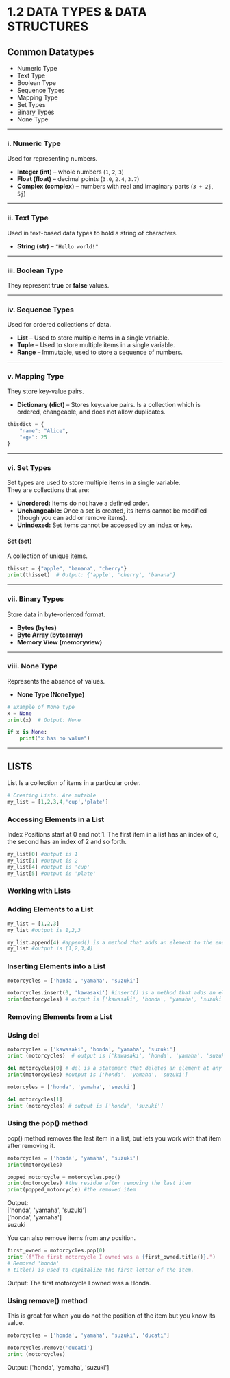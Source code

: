 # 1.2 DATA TYPES & DATA STRUCTURES

## Common Datatypes
- Numeric Type
- Text Type
- Boolean Type
- Sequence Types
- Mapping Type
- Set Types
- Binary Types
- None Type

---

### i. Numeric Type
Used for representing numbers.

- **Integer (int)** – whole numbers (`1`, `2`, `3`)  
- **Float (float)** – decimal points (`3.0`, `2.4`, `3.7`)  
- **Complex (complex)** – numbers with real and imaginary parts (`3 + 2j`, `5j`)

---

### ii. Text Type
Used in text-based data types to hold a string of characters.

- **String (str)** – `"Hello world!"`

---

### iii. Boolean Type
They represent **true** or **false** values.

---

### iv. Sequence Types
Used for ordered collections of data.

- **List** – Used to store multiple items in a single variable.
- **Tuple** – Used to store multiple items in a single variable.
- **Range** – Immutable, used to store a sequence of numbers.

---

### v. Mapping Type
They store key-value pairs.

- **Dictionary (dict)** – Stores key:value pairs. Is a collection which is ordered, changeable, and does not allow duplicates.

```python
thisdict = {
    "name": "Alice",
    "age": 25
}
```

---

### vi. Set Types
Set types are used to store multiple items in a single variable.  
They are collections that are:

- **Unordered:** Items do not have a defined order.  
- **Unchangeable:** Once a set is created, its items cannot be modified (though you can add or remove items).  
- **Unindexed:** Set items cannot be accessed by an index or key.

#### **Set (set)**
A collection of unique items.

```python
thisset = {"apple", "banana", "cherry"}
print(thisset)  # Output: {'apple', 'cherry', 'banana'}
```

---

### vii. Binary Types
Store data in byte-oriented format.

- **Bytes (bytes)**  
- **Byte Array (bytearray)**  
- **Memory View (memoryview)**

---

### viii. None Type
Represents the absence of values.

- **None Type (NoneType)**

```python
# Example of None type
x = None
print(x)  # Output: None

if x is None:
    print("x has no value")
```

---

## LISTS
List
Is a collection of items in a particular order. 

```python
# Creating Lists. Are mutable
my_list = [1,2,3,4,'cup','plate'] 

```
### Accessing Elements in a List
Index Positions start at 0 and not 1.
The first item in a list has an index of o, the second has an index of 2 and so forth.

```python
my_list[0] #output is 1
my_list[1] #output is 2
my_list[4] #output is 'cup'
my_list[5] #output is 'plate'

```

### Working with Lists
### Adding Elements to a List

```python
my_list = [1,2,3] 
my_list #output is 1,2,3

my_list.append(4) #append() is a method that adds an element to the end of the list
my_list #output is [1,2,3,4]

```

### Inserting Elements into a List

```python
motorcycles = ['honda', 'yamaha', 'suzuki']

motorcycles.insert(0, 'kawasaki') #insert() is a method that adds an element at any position in your list.
print(motorcycles) # output is ['kawasaki', 'honda', 'yamaha', 'suzuki']

```

### Removing Elements from a List
 
### Using del

```python
motorcycles = ['kawasaki', 'honda', 'yamaha', 'suzuki']
print (motorcycles)  # output is ['kawasaki', 'honda', 'yamaha', 'suzuki']

del motorcycles[0] # del is a statement that deletes an element at any position in your list. Removes first item.
print(motorcycles) #output is ['honda', 'yamaha', 'suzuki']

motorcyles = ['honda', 'yamaha', 'suzuki']

del motorcycles[1]
print (motorcycles) # output is ['honda', 'suzuki']

```

### Using the pop() method
pop() method removes the last item in a list, but lets you work with that item after removing it.

```python
motorcycles = ['honda', 'yamaha', 'suzuki']
print(motorcycles)

popped_motorcycle = motorcycles.pop()
print(motorcycles) #the residue after removing the last item
print(popped_motorcycle) #the removed item

```
Output:<br>
    ['honda', 'yamaha', 'suzuki'] <br>
    ['honda', 'yamaha'] <br>
    suzuki

You can also remove items from any position.

```python
first_owned = motorcycles.pop(0)
print (f"The first motorcycle I owned was a {first_owned.title()}.")
# Removed 'honda'
# title() is used to capitalize the first letter of the item.

```

Output:
    The first motorcycle I owned was a Honda. 

### Using remove() method
This is great for when you do not the position of the item but you know its value.

```python 
motorcycles = ['honda', 'yamaha', 'suzuki', 'ducati']

motorcycles.remove('ducati')
print (motorcycles)

```

Output:
    ['honda', 'yamaha', 'suzuki'] <!--'ducati' has been removed -->



   

